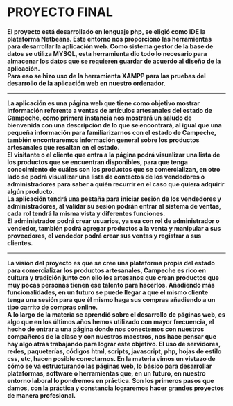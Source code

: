 <h1> PROYECTO FINAL </h1>
<h4>
  El proyecto está desarrollado en lenguaje php, se eligió como IDE la plataforma Netbeans. Este entorno nos proporcionó las herramientas para desarrollar la aplicación web.
Como sistema gestor de la base de datos se utiliza MYSQL, esta herramienta dio todo lo necesario para almacenar los datos que se requieren guardar de acuerdo al diseño de la aplicación.
  <br>
 Para eso se hizo uso de la herramienta XAMPP para las pruebas del desarrollo de la aplicación web en nuestro ordenador.
  <br>
 <hr>
La aplicación es una página web que tiene como objetivo mostrar información referente a ventas de artículos artesanales del estado de Campeche, como primera instancia nos mostrará un saludo de bienvenida con una descripción de lo que se encontrará, al igual que una pequeña información para familiarizarnos con el estado de Campeche, también encontraremos información general sobre los productos artesanales que resaltan en el estado.
  <br>
El visitante o el cliente que entra a la página podrá visualizar una lista de los productos que se encuentran disponibles, para que tenga conocimiento de cuáles son los productos que se comercializan, en otro lado se podrá visualizar una lista de contactos de los vendedores o administradores para saber a quién recurrir en el caso que quiera adquirir algún producto.
  <br>
La aplicación tendrá una pestaña para iniciar sesión de los vendedores y administradores, al validar su sesión podrán entrar al sistema de ventas, cada rol tendrá la misma vista y diferentes funciones.
  <br>
El administrador podrá crear usuarios, ya sea con rol de administrador o vendedor, también podrá agregar productos a la venta y manipular a sus proveedores, el vendedor podrá crear sus ventas y registrar a sus clientes.
  <br>
  <hr>
La visión del proyecto es que se cree una plataforma propia del estado para comercializar los productos artesanales, Campeche es rico en cultura y tradición junto con ello los artesanos que crean productos que muy pocas personas tienen ese talento para hacerlos.
Añadiendo más funcionalidades, en un futuro se puede llegar a que el mismo cliente tenga una sesión para que él mismo haga sus compras añadiendo a un tipo carrito de compras online.
  <br>
A lo largo de la materia se aprendió sobre el desarrollo de páginas web, es algo que en los últimos años hemos utilizado con mayor frecuencia, el hecho de entrar a una página donde nos conectemos con nuestros compañeros de la clase y con nuestros maestros, nos hace pensar que hay algo atrás trabajando para lograr este objetivo. El uso de servidores, redes, paqueterías, códigos html, scripts, javascript, php, hojas de estilo css, etc, hacen posible conectarnos.
En la materia vimos un vistazo de cómo se va estructurando las páginas web, lo básico para desarrollar plataformas, software o herramientas que, en un futuro, en nuestro entorno laboral lo pondremos en práctica. Son los primeros pasos que damos, con la práctica y constancia lograremos hacer grandes proyectos de manera profesional.
</h4>
